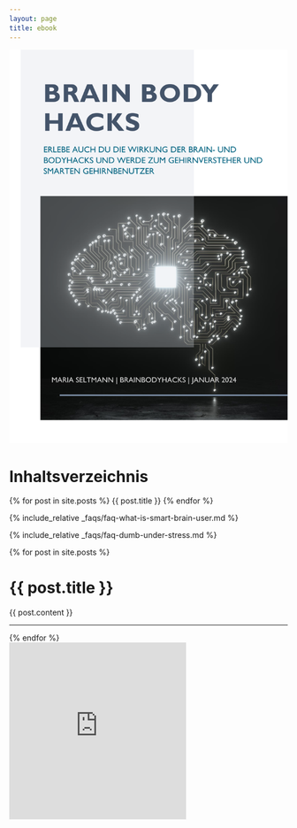 ```yaml
---
layout: page
title: ebook
---
```

<div id="banner" style="overflow: hidden; display: inline-block;">
   <div class="image" style="max-width: 100%; max-height: 100%;">
       <img src ="assets/images/ebook-title-page.pdf" align="center">
   </div>
</div>
    
# Inhaltsverzeichnis
 {% for post in site.posts %}
      {{ post.title }}
 {% endfor %}

{% include_relative _faqs/faq-what-is-smart-brain-user.md %}

{% include_relative _faqs/faq-dumb-under-stress.md %}

<div class="posts">
  {% for post in site.posts %}
  <div class="post">
    <h1 class="post-title">
      {{ post.title }}
    </h1>
      {{ post.content }}
    <hr>
  </div>
  {% endfor %}
</div>


<iframe src="https://onedrive.live.com/embed?resid=F04595E7901D39B9%21116&authkey=!ADI_fBaCgboPC1E" width="320" height="320" frameborder="0" scrolling="no" allowfullscreen></iframe>
